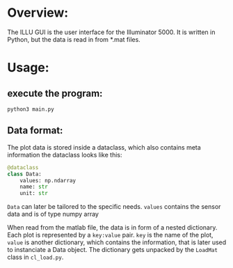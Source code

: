 # Overview:

The ILLU GUI is the user interface for the Illuminator 5000. It is written in Python, but the data is read in from \*.mat files.

# Usage:

## execute the program:

```python3 main.py```


## Data format:

The plot data is stored inside a dataclass, which also contains meta information
the dataclass looks like this:

```python
@dataclass
class Data:
    values: np.ndarray
    name: str
    unit: str
```

`Data` can later be tailored to the specific needs.
`values` contains the sensor data and is of type numpy array

When read from the matlab file, the data is in form of a nested dictionary. Each plot is represented by a `key:value` pair. `key` is the name of the plot, `value` is another dictionary, which contains the information, that is later used to instanciate a Data object. The dictionary gets unpacked by the `LoadMat` class in `cl_load.py`.
